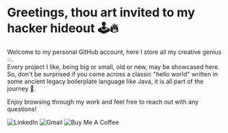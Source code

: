 # Greetings, thou art invited to my hacker hideout 🕹️🔥

Welcome to my personal GitHub account, here I store all my creative genius 💡.   
Every project I like, being big or small, old or new, may be showcased here. So, don't be surprised if you come across a classic "hello world" written in some ancient legacy boilerplate language like Java, it is all part of the journey 🚀.   

Enjoy browsing through my work and feel free to reach out with any questions!

![LinkedIn](https://img.shields.io/badge/linkedin-%230077B5.svg?&style=for-the-badge&logo=linkedin&logoColor=white)
![Gmail](https://img.shields.io/badge/gmail-%23ea4335.svg?&style=for-the-badge&logo=gmail&logoColor=white)
![Buy Me A Coffee](https://img.shields.io/badge/buy%20me%20a%20coffee-%23ff813f.svg?&style=for-the-badge&logo=buy-me-a-coffee&logoColor=white) 
